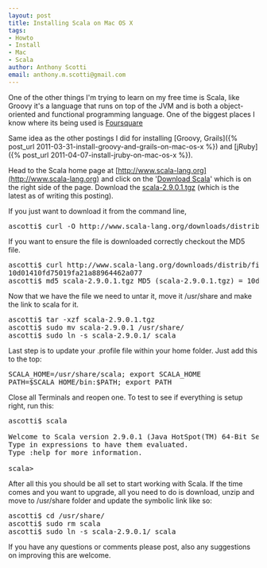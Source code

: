 ```yaml
--- 
layout: post
title: Installing Scala on Mac OS X
tags: 
- Howto
- Install
- Mac
- Scala
author: Anthony Scotti
email: anthony.m.scotti@gmail.com
---
```

One of the other things I'm trying to learn on my free time is Scala, like Groovy it's a language that runs on top of the JVM and is both a object-oriented and functional programming language. One of the biggest places I know where its being used is [Foursquare](https://foursquare.com/)

Same idea as the other postings I did for installing [Groovy, Grails]({% post_url 2011-03-31-install-groovy-and-grails-on-mac-os-x %}) and [jRuby]({% post_url 2011-04-07-install-jruby-on-mac-os-x %}).

Head to the Scala home page at [http://www.scala-lang.org](http://www.scala-lang.org) and click on the '[Download Scala](http://www.scala-lang.org/downloads)' which is on the right side of the page. Download the [scala-2.9.0.1.tgz](http://www.scala-lang.org/downloads/distrib/files/scala-2.9.0.1.tgz) (which is the latest as of writing this posting).

If you just want to download it from the command line,
<pre>ascotti$ curl -O http://www.scala-lang.org/downloads/distrib/files/scala-2.9.0.1.tgz</pre>

If you want to ensure the file is downloaded correctly checkout the MD5 file.
<pre>ascotti$ curl http://www.scala-lang.org/downloads/distrib/files/scala-2.9.0.1.tgz.md5
10d01410fd75019fa21a88964462a077
ascotti$ md5 scala-2.9.0.1.tgz MD5 (scala-2.9.0.1.tgz) = 10d01410fd75019fa21a88964462a077</pre>

Now that we have the file we need to untar it, move it /usr/share and make the link to scala for it.
<pre>ascotti$ tar -xzf scala-2.9.0.1.tgz
ascotti$ sudo mv scala-2.9.0.1 /usr/share/
ascotti$ sudo ln -s scala-2.9.0.1/ scala</pre>

Last step is to update your .profile file within your home folder. Just add this to the top:
<pre>SCALA_HOME=/usr/share/scala; export SCALA_HOME
PATH=$SCALA_HOME/bin:$PATH; export PATH</pre>

Close all Terminals and reopen one. To test to see if everything is setup right, run this:
<pre>ascotti$ scala
&nbsp;
Welcome to Scala version 2.9.0.1 (Java HotSpot(TM) 64-Bit Server VM, Java 1.6.0_24).
Type in expressions to have them evaluated.
Type :help for more information.
&nbsp;
scala&gt;</pre>

After all this you should be all set to start working with Scala. If the time comes and you want to upgrade, all you need to do is download, unzip and move to /usr/share folder and update the symbolic link like so:
<pre>ascotti$ cd /usr/share/
ascotti$ sudo rm scala
ascotti$ sudo ln -s scala-2.9.0.1/ scala</pre>

If you have any questions or comments please post, also any suggestions on improving this are welcome.
